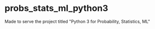 # probs_stats_ml_python3
Made to serve the project titled "Python 3 for Probability, Statistics, ML"
